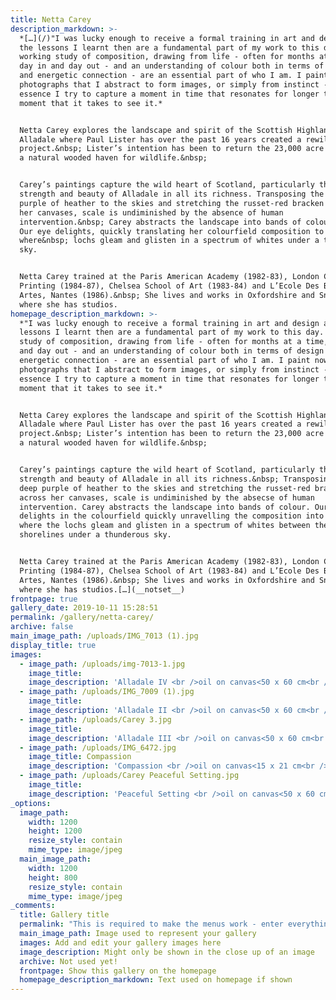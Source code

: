 ```yaml
---
title: Netta Carey
description_markdown: >-
  *[…](/)"I was lucky enough to receive a formal training in art and design and
  the lessons I learnt then are a fundamental part of my work to this day. A
  working study of composition, drawing from life - often for months at a time,
  day in and day out - and an understanding of colour both in terms of design
  and energetic connection - are an essential part of who I am. I paint now from
  photographs that I abstract to form images, or simply from instinct - in
  essence I try to capture a moment in time that resonates for longer than the
  moment that it takes to see it.*


  Netta Carey explores the landscape and spirit of the Scottish Highlands at
  Alladale where Paul Lister has over the past 16 years created a rewilding
  project.&nbsp; Lister’s intention has been to return the 23,000 acre estate to
  a natural wooded haven for wildlife.&nbsp;


  Carey’s paintings capture the wild heart of Scotland, particularly the quiet
  strength and beauty of Alladale in all its richness. Transposing the deep
  purple of heather to the skies and stretching the russet-red bracken across
  her canvases, scale is undiminished by the absence of human
  intervention.&nbsp; Carey abstracts the landscape into bands of colour.&nbsp;
  Our eye delights, quickly translating her colourfield composition to landscape
  where&nbsp; lochs gleam and glisten in a spectrum of whites under a thunderous
  sky.


  Netta Carey trained at the Paris American Academy (1982-83), London College of
  Printing (1984-87), Chelsea School of Art (1983-84) and L’Ecole Des Beaux
  Artes, Nantes (1986).&nbsp; She lives and works in Oxfordshire and Snowdonia
  where she has studios.
homepage_description_markdown: >-
  *"I was lucky enough to receive a formal training in art and design and the
  lessons I learnt then are a fundamental part of my work to this day. A working
  study of composition, drawing from life - often for months at a time, day in
  and day out - and an understanding of colour both in terms of design and
  energetic connection - are an essential part of who I am. I paint now from
  photographs that I abstract to form images, or simply from instinct - in
  essence I try to capture a moment in time that resonates for longer than the
  moment that it takes to see it.*


  Netta Carey explores the landscape and spirit of the Scottish Highlands at
  Alladale where Paul Lister has over the past 16 years created a rewilding
  project.&nbsp; Lister’s intention has been to return the 23,000 acre estate to
  a natural wooded haven for wildlife.&nbsp;


  Carey’s paintings capture the wild heart of Scotland, particularly the quiet
  strength and beauty of Alladale in all its richness.&nbsp; Transposing the
  deep purple of heather to the skies and stretching the russet-red bracken
  across her canvases, scale is undiminished by the absecse of human
  intervention. Carey abstracts the landscape into bands of colour. Our eye
  delights in the colourfield quickly unravelling the composition into landscape
  where the lochs gleam and glisten in a spectrum of whites between the
  shorelines under a thunderous sky.


  Netta Carey trained at the Paris American Academy (1982-83), London College of
  Printing (1984-87), Chelsea School of Art (1983-84) and L’Ecole Des Beaux
  Artes, Nantes (1986).&nbsp; She lives and works in Oxfordshire and Snowdonia
  where she has studios.[…](__notset__)
frontpage: true
gallery_date: 2019-10-11 15:28:51
permalink: /gallery/netta-carey/
archive: false
main_image_path: /uploads/IMG_7013 (1).jpg
display_title: true
images:
  - image_path: /uploads/img-7013-1.jpg
    image_title:
    image_description: 'Alladale IV <br />oil on canvas<50 x 60 cm<br />&amp;pound 1,250'
  - image_path: /uploads/IMG_7009 (1).jpg
    image_title:
    image_description: 'Alladale II <br />oil on canvas<50 x 60 cm<br />&amp;pound 1,250'
  - image_path: /uploads/Carey 3.jpg
    image_title:
    image_description: 'Alladale III <br />oil on canvas<50 x 60 cm<br />&amp;pound 1,250'
  - image_path: /uploads/IMG_6472.jpg
    image_title: Compassion
    image_description: 'Compassion <br />oil on canvas<15 x 21 cm<br />&amp;pound 1,250'
  - image_path: /uploads/Carey Peaceful Setting.jpg
    image_title:
    image_description: 'Peaceful Setting <br />oil on canvas<50 x 60 cm<br />&amp;pound 1,250'
_options:
  image_path:
    width: 1200
    height: 1200
    resize_style: contain
    mime_type: image/jpeg
  main_image_path:
    width: 1200
    height: 800
    resize_style: contain
    mime_type: image/jpeg
_comments:
  title: Gallery title
  permalink: "This is required to make the menus work - enter everything in lower case, no digits, no spaces in this format /gallery/my-new-gallery/"
  main_image_path: Image used to represent your gallery
  images: Add and edit your gallery images here
  image_description: Might only be shown in the close up of an image
  archive: Not used yet!
  frontpage: Show this gallery on the homepage
  homepage_description_markdown: Text used on homepage if shown
---
```


